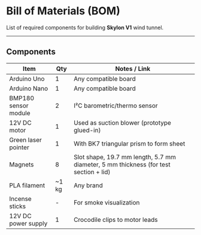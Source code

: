# Bill of Materials (BOM)

List of required components for building **Skylon V1** wind tunnel.

---

## Components

| Item                     | Qty   | Notes / Link                                  |
|--------------------------|-------|-----------------------------------------------|
| Arduino Uno              | 1     | Any compatible board                          |
| Arduino Nano             | 1     | Any compatible board                          |
| BMP180 sensor module     | 2     | I²C barometric/thermo sensor                  |
| 12V DC motor             | 1     | Used as suction blower (prototype glued-in)   |
| Green laser pointer      | 1     | With BK7 triangular prism to form sheet       |
| Magnets                  | 8     | Slot shape, 19.7 mm length, 5.7 mm diameter, 5 mm thickness (for test section + lid) |
| PLA filament             | ~1 kg | Any brand                                     |
| Incense sticks           | -     | For smoke visualization                       |
| 12V DC power supply      | 1     | Crocodile clips to motor leads                |